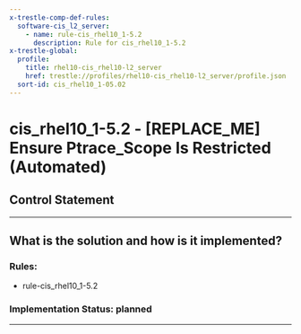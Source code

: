 ```yaml
---
x-trestle-comp-def-rules:
  software-cis_l2_server:
    - name: rule-cis_rhel10_1-5.2
      description: Rule for cis_rhel10_1-5.2
x-trestle-global:
  profile:
    title: rhel10-cis_rhel10-l2_server
    href: trestle://profiles/rhel10-cis_rhel10-l2_server/profile.json
  sort-id: cis_rhel10_1-05.02
---
```


# cis_rhel10_1-5.2 - \[REPLACE_ME\] Ensure Ptrace_Scope Is Restricted (Automated)

## Control Statement

______________________________________________________________________

## What is the solution and how is it implemented?

<!-- For implementation status enter one of: implemented, partial, planned, alternative, not-applicable -->

<!-- Note that the list of rules under ### Rules: is read-only and changes will not be captured after assembly to JSON -->

<!-- Add control implementation description here for control: cis_rhel10_1-5.2 -->

### Rules:

  - rule-cis_rhel10_1-5.2

### Implementation Status: planned

______________________________________________________________________
